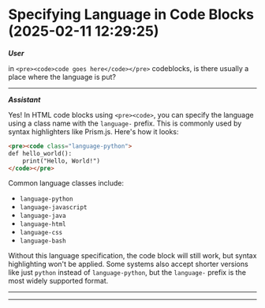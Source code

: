 <!-- Generated by SpecStory -->

# Specifying Language in Code Blocks (2025-02-11 12:29:25)

_**User**_

in `<pre><code>code goes here</code></pre>` codeblocks, is there usually a place where the language is put?

---

_**Assistant**_

Yes! In HTML code blocks using `<pre><code>`, you can specify the language using a class name with the `language-` prefix. This is commonly used by syntax highlighters like Prism.js. Here's how it looks:

```html
<pre><code class="language-python">
def hello_world():
    print("Hello, World!")
</code></pre>
```

Common language classes include:

- `language-python`
- `language-javascript`
- `language-java`
- `language-html`
- `language-css`
- `language-bash`

Without this language specification, the code block will still work, but syntax highlighting won't be applied. Some systems also accept shorter versions like just `python` instead of `language-python`, but the `language-` prefix is the most widely supported format.

---

---
